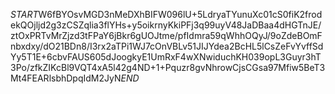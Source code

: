 $START$W6fBYOsvMGD3nMeDXhBIFW096lU+5LdryaTYunuXc01cS0fiK2frodekQOjljd2g3zCSZqlia3flYHs+y5oikrnyKkiPFj3q99uyV48JaDBaa4dHGTnJE/ztOxPRTvMrZjzd3tFPaY6jBkr6gUOJtme/pfIdmra59qWhhOQyJ/9oZdeBOmFnbxdxy/dO21BDn8/I3rx2aTPi1WJ7cOnVBLv51JIJYdea2BcHL5lCsZeFvYvffSdYy5T1E+6cbvFAUS605dJoogkyE1UmRxF4wXNwiduchKH039opL3Guyr3hT3Po/zfkZIKcBl9VQT4xA5l42g4ND+1+Pquzr8gvNhrowCjsCGsa97Mfiw5BeT3Mt4FEARlsbhDpqIdM2JyN$END$